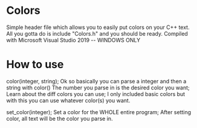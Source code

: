 # Colors
Simple header file which allows you to easily put colors on your C++ text.
All you gotta do is include "Colors.h" and you should be ready.
Compiled with Microsoft Visual Studio 2019
-- WINDOWS ONLY

# How to use
color(integer, string);
Ok so basically you can parse a integer and then a string with color()
The number you parse in is the desired color you want;
Learn about the diff colors you can use;
I only included basic colors but with this you can use whatever color(s) you want.

set_color(integer);
Set a color for the WHOLE entire program;
After setting color, all text will be the color you parse in.
